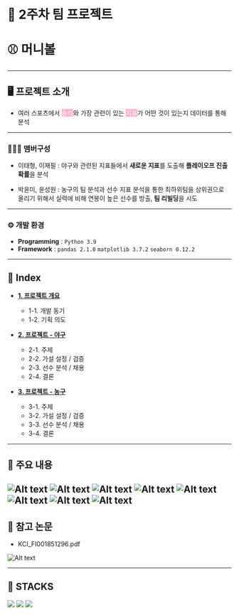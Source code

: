 # 🚩 2주차 팀 프로젝트
# <strong>⚾ 머니볼</strong>
----------------------------------------------------------

## 🖥️ 프로젝트 소개
-  여러 스포츠에서 <mark style="background-color: #FFB0C9; color: #FFFFFF;">승리</mark>와 가장 관련이 있는 <mark style="background-color: #FFB0C9; color: #FFFFFF;">지표</mark>가 어떤 것이 있는지 데이터를 통해 분석

----------------------------------------------------------


### 🧑‍🤝‍🧑 맴버구성
 - 이태형, 이재필 : 야구와 관련된 지표들에서 <strong>새로운 지표</strong>를 도출해 <strong>플레이오프 진출 확률</strong>을 분석

 - 박윤미, 윤성원 : 농구의 팀 분석과 선수 지표 분석을 통한 최하위팀을 상위권으로 올리기 위해서 실력에 비해 연봉이 높은 선수를 방출, <strong>팀 리빌딩</strong>을 시도

----------------------------------------------------------

### ⚙️ 개발 환경
- **Programming** : `Python 3.9`
- **Framework** : `pandas 2.1.0` `matplotlib 3.7.2` `seaborn 0.12.2`
----------------------------------------------------------
## 📝 Index
- [**1. 프로젝트 개요**]()
    - 1-1. 개발 동기
    - 1-2. 기획 의도

- [**2. 프로젝트 - 야구**]()
    - 2-1. 주제
    - 2-2. 가설 설정 / 검증
    - 2-3. 선수 분석 / 채용
	- 2-4. 결론


- [**3. 프로젝트 - 농구**]()
    - 3-1. 주제
    - 3-2. 가설 설정 / 검증
    - 3-3. 선수 분석 / 채용
	- 3-4. 결론

----------------------------------------------------------


## 📌 주요 내용
![Alt text](readme_img/image-1.png)
![Alt text](readme_img/image-2.png)
![Alt text](readme_img/image-3.png)
![Alt text](readme_img/image-4.png)
![Alt text](readme_img/image-5.png)
![Alt text](readme_img/image-6.png)
![Alt text](readme_img/image-7.png)
![Alt text](readme_img/image-8.png)
----------------------------------------------------------
## 📃 참고 논문
- KCI_FI001851296.pdf

![Alt text](readme_img/image.png)


----------------------------------------------------------
## 📓 STACKS
 <img src="https://img.shields.io/badge/Python-3776AB?style=for-the-badge&logo=Python&logoColor=white"> <img src="https://img.shields.io/badge/Jupyter-F37626?style=for-the-badge&logo=Jupyter&logoColor=white"> <img src="https://img.shields.io/badge/Pandas-150458?style=for-the-badge&logo=Pandas&logoColor=white">

